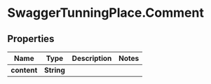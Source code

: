 # SwaggerTunningPlace.Comment

## Properties
Name | Type | Description | Notes
------------ | ------------- | ------------- | -------------
**content** | **String** |  | 


